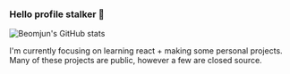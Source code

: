 ### Hello profile stalker 👋

![Beomjun's GitHub stats](https://github-readme-stats.vercel.app/api?username=chbeomjunn&count_private=true&show_icons=true&theme=tokyonight)

I'm currently focusing on learning react + making some personal projects. 
Many of these projects are public, however a few are closed source.
